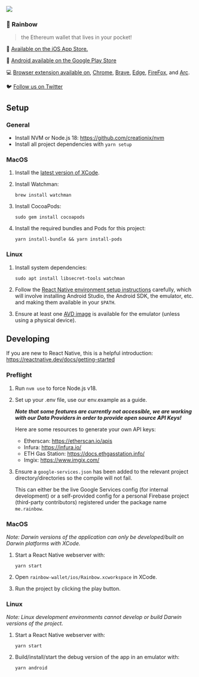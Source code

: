 ![](https://pbs.twimg.com/profile_banners/1103191459409420288/1573207178/1500x500)

### 🌈️ Rainbow

> the Ethereum wallet that lives in your pocket!

📲️ [Available on the iOS App Store.](https://apps.apple.com/app/apple-store/id1457119021?pt=119997837&ct=github&mt=8)

🤖 [Android available on the Google Play Store](https://play.google.com/store/apps/details?id=me.rainbow&utm_campaign=gh&utm_source=referral&utm_medium=gh)

💻 [Browser extension available on](https://rainbow.me/download?utm_campaign=gh&utm_source=referral&utm_medium=gh), [Chrome](https://chrome.google.com/webstore/detail/rainbow/opfgelmcmbiajamepnmloijbpoleiama?utm_campaign=gh&utm_source=referral&utm_medium=gh), [Brave](https://chrome.google.com/webstore/detail/rainbow/opfgelmcmbiajamepnmloijbpoleiama?utm_campaign=gh&utm_source=referral&utm_medium=gh), [Edge](https://chrome.google.com/webstore/detail/rainbow/opfgelmcmbiajamepnmloijbpoleiama?utm_campaign=gh&utm_source=referral&utm_medium=gh), [FireFox](https://addons.mozilla.org/en-US/firefox/addon/rainbow-extension/?utm_campaign=gh&utm_source=referral&utm_medium=gh), and [Arc](https://chrome.google.com/webstore/detail/rainbow/opfgelmcmbiajamepnmloijbpoleiama?utm_campaign=gh&utm_source=referral&utm_medium=gh).

🐦️ [Follow us on Twitter](https://twitter.com/rainbowdotme)

## Setup

### General

- Install NVM or Node.js 18: https://github.com/creationix/nvm
- Install all project dependencies with `yarn setup`

### MacOS

1. Install the [latest version of XCode](https://developer.apple.com/xcode/).

2. Install Watchman:

   ```shell
   brew install watchman
   ```

3. Install CocoaPods:

   ```shell
   sudo gem install cocoapods
   ```

4. Install the required bundles and Pods for this project:
   ```shell
   yarn install-bundle && yarn install-pods
   ```

### Linux

1. Install system dependencies:

   ```shell
   sudo apt install libsecret-tools watchman
   ```

2. Follow the [React Native environment setup
   instructions](https://reactnative.dev/docs/environment-setup) carefully,
   which will involve installing Android Studio, the Android SDK, the emulator,
   etc. and making them available in your `$PATH`.

3. Ensure at least one [AVD
   image](https://developer.android.com/studio/run/managing-avds) is available
   for the emulator (unless using a physical device).

## Developing

If you are new to React Native, this is a helpful introduction:
https://reactnative.dev/docs/getting-started

### Preflight

1. Run `nvm use` to force Node.js v18.

2. Set up your .env file, use our env.example as a guide.

   **_Note that some features are currently not accessible, we are working with our Data Providers in order to provide open source API Keys!_**

   Here are some resources to generate your own API keys:

   - Etherscan: https://etherscan.io/apis
   - Infura: https://infura.io/
   - ETH Gas Station: https://docs.ethgasstation.info/
   - Imgix: https://www.imgix.com/

3. Ensure a `google-services.json` has been added to the relevant project
   directory/directories so the compile will not fail.

   This can either be the live Google Services config (for internal development)
   or a self-provided config for a personal Firebase project (third-party
   contributors) registered under the package name `me.rainbow`.

### MacOS

_Note: Darwin versions of the application can only be developed/built on Darwin
platforms with XCode._

1. Start a React Native webserver with:

   ```shell
   yarn start
   ```

2. Open `rainbow-wallet/ios/Rainbow.xcworkspace` in XCode.

3. Run the project by clicking the play button.

### Linux

_Note: Linux development environments cannot develop or build Darwin versions of the
project._

1. Start a React Native webserver with:

   ```shell
   yarn start
   ```

2. Build/install/start the debug version of the app in an emulator with:
   ```shell
   yarn android
   ```
